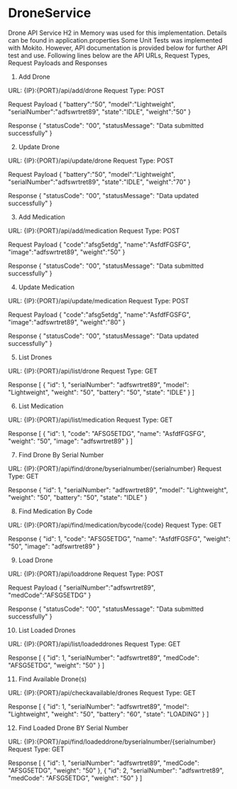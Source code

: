 # DroneService
Drone API Service
H2 in Memory was used for this implementation. Details can be found in application.properties
Some Unit Tests was implemented with Mokito.
However, API documentation is provided below for further API test and use.
Following lines below are the API URLs, Request Types, Request Payloads and Responses

1. Add Drone

URL: {IP}:{PORT}/api/add/drone
Request Type: POST

Request Payload
{
"battery":"50",
"model":"Lightweight",
"serialNumber":"adfswrtret89",
"state":"IDLE",
"weight":"50"
}

Response
{
    "statusCode": "00",
    "statusMessage": "Data submitted successfully"
}


2. Update Drone

URL: {IP}:{PORT}/api/update/drone
Request Type: POST

Request Payload
{
"battery":"50",
"model":"Lightweight",
"serialNumber":"adfswrtret89",
"state":"IDLE",
"weight":"70"
}

Response
{
    "statusCode": "00",
    "statusMessage": "Data updated successfully"
}


3. Add Medication

URL: {IP}:{PORT}/api/add/medication
Request Type: POST

Request Payload
{
"code":"afsg5etdg",
"name":"AsfdfFGSFG",
"image":"adfswrtret89",
"weight":"50"
}

Response
{
    "statusCode": "00",
    "statusMessage": "Data submitted successfully"
}


4. Update Medication

URL: {IP}:{PORT}/api/update/medication
Request Type: POST

Request Payload
{
"code":"afsg5etdg",
"name":"AsfdfFGSFG",
"image":"adfswrtret89",
"weight":"80"
}

Response
{
    "statusCode": "00",
    "statusMessage": "Data updated successfully"
}


5. List Drones

URL: {IP}:{PORT}/api/list/drone
Request Type: GET

Response
[
    {
        "id": 1,
        "serialNumber": "adfswrtret89",
        "model": "Lightweight",
        "weight": "50",
        "battery": "50",
        "state": "IDLE"
    }
]


6. List Medication

URL: {IP}:{PORT}/api/list/medication
Request Type: GET

Response
[
    {
        "id": 1,
        "code": "AFSG5ETDG",
        "name": "AsfdfFGSFG",
        "weight": "50",
        "image": "adfswrtret89"
    }
]


7. Find Drone By Serial Number

URL: {IP}:{PORT}/api/find/drone/byserialnumber/{serialnumber}
Request Type: GET

Response
{
    "id": 1,
    "serialNumber": "adfswrtret89",
    "model": "Lightweight",
    "weight": "50",
    "battery": "50",
    "state": "IDLE"
}


8. Find Medication By Code

URL: {IP}:{PORT}/api/find/medication/bycode/{code}
Request Type: GET

Response
{
    "id": 1,
    "code": "AFSG5ETDG",
    "name": "AsfdfFGSFG",
    "weight": "50",
    "image": "adfswrtret89"
}

9. Load Drone

URL: {IP}:{PORT}/api/loaddrone
Request Type: POST

Request Payload
{
"serialNumber":"adfswrtret89",
"medCode":"AFSG5ETDG"
}

Response
{
    "statusCode": "00",
    "statusMessage": "Data submitted successfully"
}


10. List Loaded Drones

URL: {IP}:{PORT}/api/list/loadeddrones
Request Type: GET

Response
[
    {
        "id": 1,
        "serialNumber": "adfswrtret89",
        "medCode": "AFSG5ETDG",
        "weight": "50"
    }
]


11. Find Available Drone(s)

URL: {IP}:{PORT}/api/checkavailable/drones
Request Type: GET

Response
[
    {
        "id": 1,
        "serialNumber": "adfswrtret89",
        "model": "Lightweight",
        "weight": "50",
        "battery": "60",
        "state": "LOADING"
    }
]


12. Find Loaded Drone BY Serial Number

URL: {IP}:{PORT}/api/find/loadeddrone/byserialnumber/{serialnumber}
Request Type: GET

Response
[
    {
        "id": 1,
        "serialNumber": "adfswrtret89",
        "medCode": "AFSG5ETDG",
        "weight": "50"
    },
    {
        "id": 2,
        "serialNumber": "adfswrtret89",
        "medCode": "AFSG5ETDG",
        "weight": "50"
    }
]


